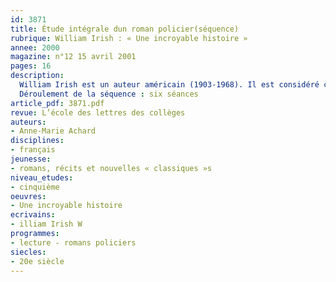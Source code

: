 ```yaml
---
id: 3871
title: Étude intégrale dun roman policier(séquence)
rubrique: William Irish : « Une incroyable histoire »
annee: 2000
magazine: n°12 15 avril 2001
pages: 16
description: 
  William Irish est un auteur américain (1903-1968). Il est considéré comme un maître du suspense, et non comme un auteur pour enfants. Pourtant, « Une incroyable histoire » convient particulièrement bien à une classe de cinquième. L’âge du héros – douze ans –, le point de vue interne ou omniscient permettent au jeune lecteur de s’identifier à cet enfant que des meurtriers poursuivent. Les élèves, qui, habituellement, développent des stratégies d’évitement de la lecture, lisent cette œuvre d’un trait, parce qu’elle est courte, dense et passionnante. Elle se prête en outre à une réflexion sur la vérité et le mensonge, les relations entre enfants et adultes, et permet de travailler non seulement la compréhension mais également l’interprétation. De plus, plusieurs points du programme de cinquième pourront être traités ou introduits : le récit chronologique, sa construction, le dialogue et ses fonctions, la description et ses fonctions.
  Déroulement de la séquence : six séances
article_pdf: 3871.pdf
revue: L’école des lettres des collèges
auteurs:
- Anne-Marie Achard
disciplines:
- français
jeunesse:
- romans, récits et nouvelles « classiques »s
niveau_etudes:
- cinquième
oeuvres:
- Une incroyable histoire
ecrivains:
- illiam Irish W
programmes:
- lecture - romans policiers
siecles:
- 20e siècle
---
```


